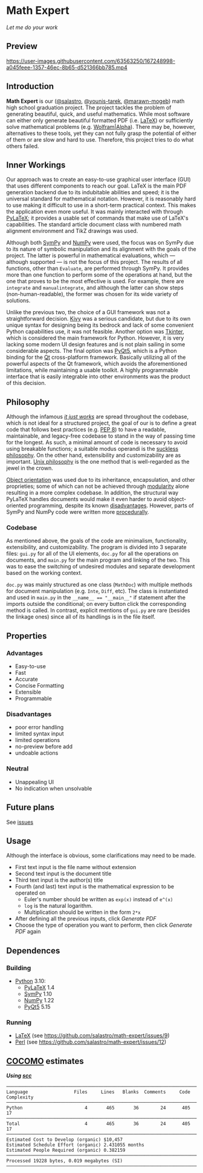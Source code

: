 <!-- vim:set et sw=4 ts=4 tw=72: -->
# Math Expert
*Let me do your work*

## Preview

https://user-images.githubusercontent.com/63563250/167248998-a045feee-1357-46ec-8b65-d521366bb785.mp4

## Introduction

**Math Expert** is our ([@salastro](https://github.com/salastro), [@younis-tarek](https://github.com/younis-tarek),
[@marawn-mogeb](https://github.com/marawan-mogeb)) math high school
graduation project. The project tackles the problem of generating
beautiful, quick, and useful mathematics. While most software can either
only generate beautiful formatted PDF (i.e. [LaTeX](https://www.latex-project.org/))
or sufficiently solve mathematical problems (e.g. [Wolfram|Alpha](https://wolframalpha.com/)).
There may be, however, alternatives to these tools, yet they can not
fully grasp the potential of either of them or are slow and hard to use.
Therefore, this project tries to do what others failed.

## Inner Workings

Our approach was to create an easy-to-use graphical user interface (GUI)
that uses different components to reach our goal. LaTeX is the main PDF
generation backend due to its indubitable abilities and speed; it is the
universal standard for mathematical notation. However, it is reasonably
hard to use making it difficult to use in a short-term practical
context. This makes the application even more useful. It was mainly
interacted with through [PyLaTeX](https://jeltef.github.io/PyLaTeX/); it
provides a usable set of commands that make use of LaTeX's capabilities.
The standard article document class with numbered math alignment
environment and TikZ drawings was used.

Although both [SymPy](https://www.sympy.org/) and [NumPy](https://numpy.org/)
were used, the focus was on SymPy due to its nature of symbolic
manipulation and its alignment with the goals of the project. The latter
is powerful in mathematical evaluations, which — although supported — is
not the focus of this project. The results of all functions, other than
`Evaluate`, are performed through SymPy. It provides more than one
function to perform some of the operations at hand, but the one that
proves to be the most effective is used. For example, there are
`integrate` and `manualintegrate`, and although the latter can show
steps (non-human-readable), the former was chosen for its wide variety
of solutions.

Unlike the previous two, the choice of a GUI framework was not a
straightforward decision. [Kivy](https://kivy.org/) was a serious
candidate, but due to its own unique syntax for designing being its
bedrock and lack of some convenient Python capabilities use, it was not
feasible. Another option was [Tkinter](https://docs.python.org/3/library/tkinter.html),
which is considered the main framework for Python. However, it is very
lacking some modern UI design features and is not plain sailing in
some considerable aspects. The final option was [PyQt5](https://www.riverbankcomputing.com/software/pyqt/),
which is a Python binding for the [Qt](https://www.qt.io/)
cross-platform framework. Basically utilizing all of the powerful
aspects of the Qt framework, which avoids the aforementioned
limitations, while maintaining a usable toolkit. A highly programmable
interface that is easily integrable into other environments was the
product of this decision.

## Philosophy

Although the infamous *[it just works](https://www.zdnet.com/article/apple-seems-to-have-forgotten-about-the-whole-it-just-works-thing/)*
are spread throughout the codebase, which is not ideal for a structured
project, the goal of our is to define a great code that follows best
practices (e.g. [PEP 8](https://peps.python.org/pep-0008/)) to have a
readable, maintainable, and legacy-free codebase to stand in the way of
passing time for the longest. As such, a minimal amount of code is
necessary to avoid using breakable functions; a suitable modus operandi
is the [suckless philosophy](https://suckless.org/philosophy/). On the
other hand, extensibility and customizability are as important.
[Unix philosophy](https://en.wikipedia.org/wiki/Unix_philosophy) is the
one method that is well-regarded as the jewel in the crown.

[Object orientation](https://en.wikipedia.org/wiki/Object-oriented_programming)
was used due to its inheritance, encapsulation, and other proprieties;
some of which can not be achieved through
[modularity](https://en.wikipedia.org/wiki/Modular_programming) alone
resulting in a more complex codebase. In addition, the structural way
PyLaTeX handles documents would make it even harder to avoid
object-oriented programming, despite its known
[disadvantages](https://www.youtube.com/watch?v=QM1iUe6IofM). However,
parts of SymPy and NumPy code were written more
[procedurally](https://en.wikipedia.org/wiki/Procedural_programming).


### Codebase

As mentioned above, the goals of the code are minimalism, functionality,
extensibility, and customizability. The program is divided into 3
separate files: `gui.py` for all of the UI elements, `doc.py` for all
the operations on documents, and `main.py` for the main program and
linking of the two. This was to ease the switching of undesired modules
and separate development based on the working context.

`doc.py` was mainly structured as one class (`MathDoc`) with multiple methods for
document manipulation (e.g. `Inte`, `Diff`, etc). The class is
instantiated and used in `main.py` in the `__name__ == "__main__"` if
statement after the imports outside the conditional; on every button
click the corresponding method is called. In contrast, explicit mentions
of `gui.py` are rare (besides the linkage ones) since all of its
handlings is in the file itself.

<!--
It follows the *just works* philosophy and focuses on getting stuff
done. The code base is so bad that we could be paid not to work on it.
There is no clear structure followed. Sometimes you fill find patterns
that is clear crystal, yet they are avoided to make a worse codebase. We
do not believe in: OO, Functional, Array, Prototype, Procedural,
Declarative, or any other programming paradigm known to human kind. Only
aliens will understand the paradigms of this code.
-->

## Properties

### Advantages
* Easy-to-use
* Fast
* Accurate
* Concise Formatting
* Extensible
* Programmable

### Disadvantages
* poor error handling
* limited syntax input
* limited operations
* no-preview before add
* undoable actions

### Neutral
* Unappealing UI
* No indication when unsolvable

## Future plans
See [issues](https://github.com/salastro/math-expert/issues)

## Usage

Although the interface is obvious, some clarifications may need to be
made.
* First text input is the file name without extension
* Second text input is the document title
* Third text input is the author(s) title
* Fourth (and last) text input is the mathematical expression to be
  operated on
    * Euler's number should be written as `exp(x)` instead of `e^(x)`
    * `log` is the natural logarithm.
    * Multiplication should be written in the form `2*x`
* After defining all the previous inputs, click *Generate PDF*
* Choose the type of operation you want to perform, then click *Generate
  PDF* again

## Dependences
### Building
* [Python](https://www.python.org/) 3.10:
    * [PyLaTeX](https://jeltef.github.io/PyLaTeX/) 1.4
    * [SymPy](https://www.sympy.org/) 1.10
    * [NumPy](https://numpy.org/) 1.22
    * [PyQt5](https://www.riverbankcomputing.com/software/pyqt/) 5.15
### Running
* [LaTeX](https://www.latex-project.org/) (see https://github.com/salastro/math-expert/issues/9)
* [Perl](https://www.perl.org/) (see https://github.com/salastro/math-expert/issues/12)

## [COCOMO](https://en.wikipedia.org/wiki/COCOMO) estimates
***Using [scc](https://github.com/boyter/scc)***
```
───────────────────────────────────────────────────────────────────────────────
Language                 Files     Lines   Blanks  Comments     Code Complexity
───────────────────────────────────────────────────────────────────────────────
Python                       4       465       36        24      405         17
───────────────────────────────────────────────────────────────────────────────
Total                        4       465       36        24      405         17
───────────────────────────────────────────────────────────────────────────────
Estimated Cost to Develop (organic) $10,457
Estimated Schedule Effort (organic) 2.431055 months
Estimated People Required (organic) 0.382159
───────────────────────────────────────────────────────────────────────────────
Processed 19228 bytes, 0.019 megabytes (SI)
───────────────────────────────────────────────────────────────────────────────
```
